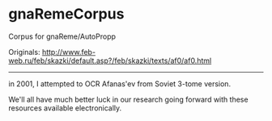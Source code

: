 gnaRemeCorpus
=============

Corpus for gnaReme/AutoPropp

Originals: http://www.feb-web.ru/feb/skazki/default.asp?/feb/skazki/texts/af0/af0.html

------------------
in 2001, I attempted to OCR Afanas'ev from Soviet 3-tome version.  

We'll all have much better luck in our research going forward with these resources available electronically.
